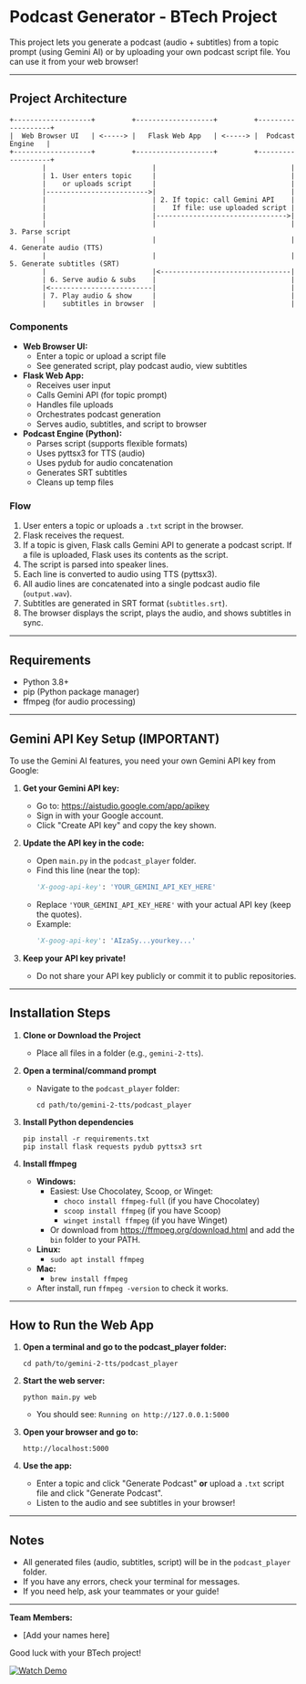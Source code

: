 Podcast Generator - BTech Project
==================================

This project lets you generate a podcast (audio + subtitles) from a topic prompt (using Gemini AI) or by uploading your own podcast script file. You can use it from your web browser!

---

## Project Architecture

```
+-------------------+         +-------------------+         +-------------------+
|  Web Browser UI   | <-----> |   Flask Web App   | <-----> |  Podcast Engine   |
+-------------------+         +-------------------+         +-------------------+
        |                          |                                 |
        | 1. User enters topic     |                                 |
        |    or uploads script     |                                 |
        |------------------------->|                                 |
        |                          | 2. If topic: call Gemini API    |
        |                          |    If file: use uploaded script |
        |                          |-------------------------------->|
        |                          |                                 | 3. Parse script
        |                          |                                 | 4. Generate audio (TTS)
        |                          |                                 | 5. Generate subtitles (SRT)
        |                          |<--------------------------------|
        | 6. Serve audio & subs    |                                 |
        |<-------------------------|                                 |
        | 7. Play audio & show     |                                 |
        |    subtitles in browser  |                                 |
```

### **Components**
- **Web Browser UI:**
  - Enter a topic or upload a script file
  - See generated script, play podcast audio, view subtitles
- **Flask Web App:**
  - Receives user input
  - Calls Gemini API (for topic prompt)
  - Handles file uploads
  - Orchestrates podcast generation
  - Serves audio, subtitles, and script to browser
- **Podcast Engine (Python):**
  - Parses script (supports flexible formats)
  - Uses pyttsx3 for TTS (audio)
  - Uses pydub for audio concatenation
  - Generates SRT subtitles
  - Cleans up temp files

### **Flow**
1. User enters a topic or uploads a `.txt` script in the browser.
2. Flask receives the request.
3. If a topic is given, Flask calls Gemini API to generate a podcast script. If a file is uploaded, Flask uses its contents as the script.
4. The script is parsed into speaker lines.
5. Each line is converted to audio using TTS (pyttsx3).
6. All audio lines are concatenated into a single podcast audio file (`output.wav`).
7. Subtitles are generated in SRT format (`subtitles.srt`).
8. The browser displays the script, plays the audio, and shows subtitles in sync.

---

## Requirements
- Python 3.8+
- pip (Python package manager)
- ffmpeg (for audio processing)

---

## Gemini API Key Setup (IMPORTANT)

To use the Gemini AI features, you need your own Gemini API key from Google:

1. **Get your Gemini API key:**
   - Go to: https://aistudio.google.com/app/apikey
   - Sign in with your Google account.
   - Click "Create API key" and copy the key shown.

2. **Update the API key in the code:**
   - Open `main.py` in the `podcast_player` folder.
   - Find this line (near the top):
     ```python
     'X-goog-api-key': 'YOUR_GEMINI_API_KEY_HERE'
     ```
   - Replace `'YOUR_GEMINI_API_KEY_HERE'` with your actual API key (keep the quotes).
   - Example:
     ```python
     'X-goog-api-key': 'AIzaSy...yourkey...'
     ```

3. **Keep your API key private!**
   - Do not share your API key publicly or commit it to public repositories.

---

## Installation Steps

1. **Clone or Download the Project**
   - Place all files in a folder (e.g., `gemini-2-tts`).

2. **Open a terminal/command prompt**
   - Navigate to the `podcast_player` folder:
     ```
     cd path/to/gemini-2-tts/podcast_player
     ```

3. **Install Python dependencies**
   ```
   pip install -r requirements.txt
   pip install flask requests pydub pyttsx3 srt
   ```

4. **Install ffmpeg**
   - **Windows:**
     - Easiest: Use Chocolatey, Scoop, or Winget:
       - `choco install ffmpeg-full`  (if you have Chocolatey)
       - `scoop install ffmpeg`       (if you have Scoop)
       - `winget install ffmpeg`      (if you have Winget)
     - Or download from https://ffmpeg.org/download.html and add the `bin` folder to your PATH.
   - **Linux:**
     - `sudo apt install ffmpeg`
   - **Mac:**
     - `brew install ffmpeg`
   - After install, run `ffmpeg -version` to check it works.

---

## How to Run the Web App

1. **Open a terminal and go to the podcast_player folder:**
   ```
   cd path/to/gemini-2-tts/podcast_player
   ```

2. **Start the web server:**
   ```
   python main.py web
   ```
   - You should see: `Running on http://127.0.0.1:5000`

3. **Open your browser and go to:**
   ```
   http://localhost:5000
   ```

4. **Use the app:**
   - Enter a topic and click "Generate Podcast" **or** upload a `.txt` script file and click "Generate Podcast".
   - Listen to the audio and see subtitles in your browser!

---

## Notes
- All generated files (audio, subtitles, script) will be in the `podcast_player` folder.
- If you have any errors, check your terminal for messages.
- If you need help, ask your teammates or your guide!

---

**Team Members:**
- [Add your names here]

Good luck with your BTech project! 

[![Watch Demo](https://img.shields.io/badge/Watch-Demo-blue?style=for-the-badge)](podcast_player/Project_Vedio.mp4)

    
